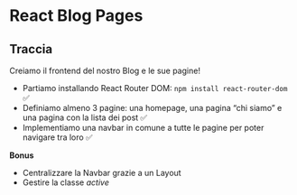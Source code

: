 # React Blog Pages
## Traccia
Creiamo il frontend del nostro Blog e le sue pagine!
- Partiamo installando React Router DOM: `npm install react-router-dom` ✅
- Definiamo almeno 3 pagine: una homepage, una pagina “chi siamo” e una pagina con la lista dei post ✅
- Implementiamo una navbar in comune a tutte le pagine per poter navigare tra loro ✅

**Bonus**
- Centralizzare la Navbar grazie a un Layout
- Gestire la classe *active*